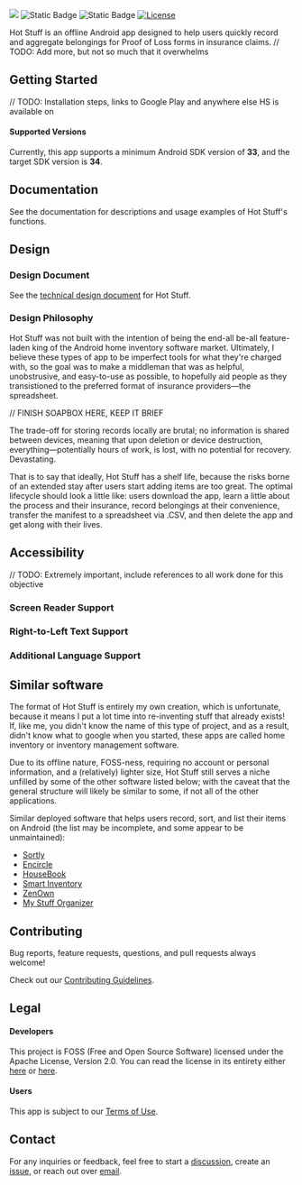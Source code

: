 ![](https://github.com/PamCatten/hot-stuff-kotlin/blob/main/assets/banner.png)
![Static Badge](https://img.shields.io/badge/Release-1.0.0-%23F83839)
![Static Badge](https://img.shields.io/badge/API-33%2B-%2340B5F0)
[![License](https://img.shields.io/badge/License-Apache%202.0-%23FFA303)](http://www.apache.org/licenses/LICENSE-2.0.html)

Hot Stuff is an offline Android app designed to help users quickly record and aggregate belongings for Proof of Loss forms in insurance claims. 
// TODO: Add more, but not so much that it overwhelms

## Getting Started
// TODO: Installation steps, links to Google Play and anywhere else HS is available on

#### Supported Versions
Currently, this app supports a minimum Android SDK version of **33**, and the target SDK version is **34**.

## Documentation
See the documentation for descriptions and usage examples of Hot Stuff's functions.

## Design
### Design Document
See the [technical design document](https://docs.google.com/document/d/177xGpi3BK14RevmSoKWCA5AEw8B0tt4f7ILGGo3Y3MI/edit#heading=h.j040vupqoagj) for Hot Stuff.
### Design Philosophy
Hot Stuff was not built with the intention of being the end-all be-all feature-laden king of the Android home inventory software market. Ultimately, I believe these types of app to be imperfect tools for what they're charged with, so the goal was to make a middleman that was as helpful, unobstrusive, and easy-to-use as possible, to hopefully aid people as they transistioned to the preferred format of insurance providers—the spreadsheet. 

// FINISH SOAPBOX HERE, KEEP IT BRIEF

The trade-off for storing records locally are brutal; no information is shared between devices, meaning that upon deletion or device destruction, everything—potentially hours of work, is lost, with no potential for recovery. Devastating.

That is to say that ideally, Hot Stuff has a shelf life, because the risks borne of an extended stay after users start adding items are too great. The optimal lifecycle should look a little like: users download the app, learn a little about the process and their insurance, record belongings at their convenience, transfer the manifest to a spreadsheet via .CSV, and then delete the app and get along with their lives. 

## Accessibility
// TODO: Extremely important, include references to all work done for this objective
### Screen Reader Support
### Right-to-Left Text Support
### Additional Language Support

## Similar software
The format of Hot Stuff is entirely my own creation, which is unfortunate, because it means I put a lot time into re-inventing stuff that already exists! If, like me, you didn't know the name of this type of project, and as a result, didn't know what to google when you started, these apps are called home inventory or inventory management software. 

Due to its offline nature, FOSS-ness, requiring no account or personal information, and a (relatively) lighter size, Hot Stuff still serves a niche unfilled by some of the other software listed below; with the caveat that the general structure will likely be similar to some, if not all of the other applications.  

Similar deployed software that helps users record, sort, and list their items on Android (the list may be incomplete, and some appear to be unmaintained):
* [Sortly](https://play.google.com/store/apps/details?id=com.sortly.mythings&pcampaignid=web_share)
* [Encircle](https://play.google.com/store/apps/details?id=com.encircle&pcampaignid=web_share)
* [HouseBook](https://play.google.com/store/apps/details?id=chenige.chkchk.wairz&pcampaignid=web_share)
* [Smart Inventory](https://play.google.com/store/apps/details?id=com.nonzeroapps.android.smartinventory&pcampaignid=web_share)
* [ZenOwn](https://play.google.com/store/apps/details?id=com.zenown.app&hl=en&gl=US)
* [My Stuff Organizer](https://play.google.com/store/apps/details?id=com.ebizzapps.mystufforganizer&hl=en&gl=US)

## Contributing
Bug reports, feature requests, questions, and pull requests always welcome! 

Check out our [Contributing Guidelines](https://github.com/PamCatten/hot-stuff-kotlin/blob/main/CONTRIBUTING.md).
## Legal
#### Developers
This project is FOSS (Free and Open Source Software) licensed under the Apache License, Version 2.0. You can read the license in its entirety either [here](https://github.com/PamCatten/hot-stuff-kotlin/blob/main/LICENSE) or [here](https://www.apache.org/licenses/LICENSE-2.0).
#### Users
This app is subject to our [Terms of Use](https://github.com/PamCatten/hot-stuff-kotlin/blob/main/TERMS).


## Contact
For any inquiries or feedback, feel free to start a [discussion](https://github.com/PamCatten/hot-stuff-kotlin/discussions), create an [issue](https://github.com/PamCatten/hot-stuff-kotlin/issues), or reach out over [email](mailto:campatten.dev@outlook.com).
